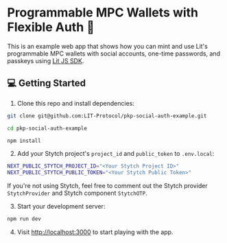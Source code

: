 # Programmable MPC Wallets with Flexible Auth 🔑

This is an example web app that shows how you can mint and use Lit's programmable MPC wallets with social accounts, one-time passwords, and passkeys using [Lit JS SDK](https://developer.litprotocol.com/v2/).

## 💻 Getting Started

1. Clone this repo and install dependencies:

```bash
git clone git@github.com:LIT-Protocol/pkp-social-auth-example.git

cd pkp-social-auth-example

npm install
```

2. Add your Stytch project's `project_id` and `public_token` to `.env.local`:

```bash
NEXT_PUBLIC_STYTCH_PROJECT_ID="<Your Stytch Project ID>"
NEXT_PUBLIC_STYTCH_PUBLIC_TOKEN="<Your Stytch Public Token>"
```

If you're not using Stytch, feel free to comment out the Stytch provider `StytchProvider` and Stytch component `StytchOTP`.

3. Start your development server:

```bash
npm run dev
```

4. Visit [http://localhost:3000](http://localhost:3000) to start playing with the app.
